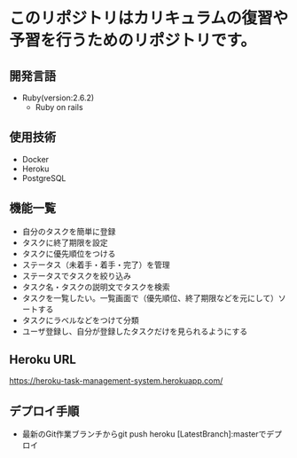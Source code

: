 # このリポジトリはカリキュラムの復習や予習を行うためのリポジトリです。

## 開発言語
- Ruby(version:2.6.2)
  - Ruby on rails


## 使用技術
- Docker
- Heroku
- PostgreSQL

## 機能一覧

- 自分のタスクを簡単に登録
- タスクに終了期限を設定
- タスクに優先順位をつける
- ステータス（未着手・着手・完了）を管理
- ステータスでタスクを絞り込み
- タスク名・タスクの説明文でタスクを検索
- タスクを一覧したい。一覧画面で（優先順位、終了期限などを元にして）ソートする
- タスクにラベルなどをつけて分類
- ユーザ登録し、自分が登録したタスクだけを見られるようにする


## Heroku URL
https://heroku-task-management-system.herokuapp.com/


## デプロイ手順

- 最新のGit作業ブランチからgit push heroku [LatestBranch]:masterでデプロイ




